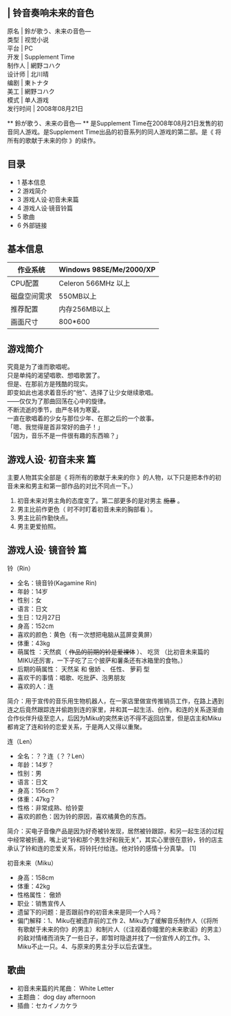 |  铃音奏响未来的音色  
---  
原名  |  鈴が歌う、未来の音色―   
类型  |  视觉小说   
平台  |  PC   
开发  |  Supplement Time   
制作人  |  網野コハク   
设计师  |  北川晴   
编剧  |  東トナタ   
美工  |  網野コハク   
模式  |  单人游戏   
发行时间  |  2008年08月21日   
  
** 鈴が歌う、未来の音色―  ** 是Supplement Time在2008年08月21日发售的初音同人游戏。是Supplement
Time出品的初音系列的同人游戏的第二部。是《  将所有的歌献于未来的你  》的续作。

##  目录

  * 1  基本信息 
  * 2  游戏简介 
  * 3  游戏人设·初音未来篇 
  * 4  游戏人设·镜音铃篇 
  * 5  歌曲 
  * 6  外部链接 

##  基本信息

|  作业系统  |  Windows 98SE/Me/2000/XP   
---|---  
CPU配置  |  Celeron 566MHz 以上   
磁盘空间需求  |  550MB以上   
推荐配置  |  内存256MB以上   
画面尺寸  |  800*600   
  
##  游戏简介

究竟是为了谁而歌唱呢。  
只是单纯的渴望唱歌、想唱歌罢了。  
但是、在那前方是残酷的现实。  
即变如此也渴求着音乐的“他”、选择了让少女继续歌唱。  
——仅仅为了那曲回荡在心中的旋律。  
不断流逝的季节，由严冬转为寒夏。  
一直在歌唱着的少女与那位少年、在那之后的一个故事。  
「嗯、我觉得是首非常好的曲子！」  
「因为，音乐不是一件很有趣的东西嘛？」

##  游戏人设·  初音未来  篇

主要人物其实全部是《  将所有的歌献于未来的你  》的人物，以下只是把本作的初音未来和男主和第一部作品的对比不同点一下。）

  1. 初音未来对男主角的态度变了。第二部更多的是对男主 ~~施暴~~ 。 
  2. 男主比前作更色（  时不时盯着初音未来的胸部看  ）。 
  3. 男主比前作勤快点。 
  4. 男主更爱拍照。 

##  游戏人设·  镜音铃  篇

铃（Rin）

  * 全名：镜音铃(Kagamine Rin) 
  * 年龄：14岁 
  * 性别：女 
  * 语言：日文 
  * 生日：12月27日 
  * 身高：152cm 
  * 喜欢的颜色：黄色（有一次想把电脑从蓝屏变黄屏） 
  * 体重：43kg 
  * 萌属性  ：天然疯（ ~~作品的前期的铃是爱裸体~~ ）、  吃货  （比初音未来篇的MIKU还厉害，一下子吃了三个披萨和薯条还有冰箱里的食物。） 
  * 后期的萌属性：  天然呆  和  傲娇  、 任性、  萝莉  型 
  * 喜欢干的事情：唱歌、吃批萨、泡男朋友 
  * 喜欢的人：连 

简介：用于宣传的音乐用生物机器人，在一家店里做宣传推销员工作，在路上遇到连之后竟然跟踪连并偷跑到连的家里，并和其一起生活、创作。和连的关系逐渐由合作伙伴升级至恋人，后因为Miku的突然来访不得不返回店里，但是店主和Miku都肯定了连和铃的恋爱关系，于是两人又得以重聚。

连（Len）

  * 全名：？？连（？？Len） 
  * 年龄：14岁？ 
  * 性别：男 
  * 语言：日文 
  * 身高：156cm？ 
  * 体重：47kg？ 
  * 性格：非常成熟、给铃耍 
  * 喜欢的颜色：因为铃的原因，喜欢橘黄色的东西。 

简介：买电子音像产品是因为好奇被铃发现，居然被铃跟踪，和另一起生活的过程中经常被折磨，嘴上说“铃和那个男生好和我无关”，其实心里很在意铃，铃的店主承认了铃和连的恋爱关系，将铃托付给连。他对铃的感情十分真挚。
[1]

初音未来（Miku）

  * 身高：158cm 
  * 体重：42kg 
  * 性格属性：  傲娇 
  * 职业：销售宣传人 
  * 遗留下的问题：是否跟前作的初音未来是同一个人吗？ 
  * 偏门解释：1、Miku在被遗弃前的工作 2、Miku为了缓解音乐制作人（《将所有歌献于未来的你》的男主）和制片人（《注视着你瞳里的未来歌谣》的男主）的敌对情绪而消失了一些日子，即暂时隐退并找了一份宣传人的工作。3、Miku不止一只。4、与原来的男主分手以后去谋生。 

##  歌曲

  * 初音未来篇的片尾曲：  White Letter 
  * 主题曲：  dog day afternoon 
  * 插曲：セカイノカケラ 

  
